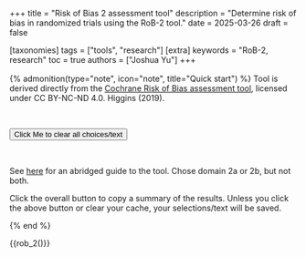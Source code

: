 +++
title = "Risk of Bias 2 assessment tool"
description = "Determine risk of bias in randomized trials using the RoB-2 tool."
date = 2025-03-26
draft = false

[taxonomies]
tags = ["tools", "research"]
[extra]
keywords = "RoB-2, research"
toc = true
authors = ["Joshua Yu"]
+++

<div style="margin-top: 1rem;">
</div>

{% admonition(type="note", icon="note", title="Quick start") %}
Tool is derived directly from the [Cochrane Risk of Bias assessment tool](https://methods.cochrane.org/risk-bias-2), licensed under CC BY-NC-ND 4.0. Higgins (2019).

<br>

<button id="rob2-clear-button">Click Me to clear all choices/text</button>

<br>

See [here](@/contribute_guides/rob_2_guide.md) for an abridged guide to the tool. Chose domain 2a or 2b, but not both.

Click the overall button to copy a summary of the results. Unless you click the above button or clear your cache, your selections/text will be saved.

{% end %}

{{rob_2()}}
